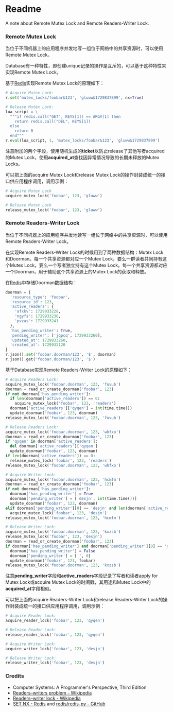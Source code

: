 # Readme
A note about Remote Mutex Lock and Remote Readers-Writer Lock.

### Remote Mutex Lock

当位于不同机器上的应用程序并发地写一组位于网络中的共享资源时，可以使用Remote Mutex Lock。

Database有一种特性，即创建unique记录的操作是互斥的，可以基于这种特性来实现Remote Mutex Lock。

基于[Redis](https://redis.io/)实现Remote Mutex Lock的原理如下：

```python
# Acquire Mutex Lock:
r.set('mutex_locks/foobar&123', 'gluww&1729837899', nx=True)
```

```python
# Release Mutex Lock:
lua_script = \
  """if redis.call("GET", KEYS[1]) == ARGV[1] then
    return redis.call("DEL", KEYS[1])
  else
    return 0
  end"""
r.eval(lua_script, 1, 'mutex_locks/foobar&123', 'gluww&1729837899')
```

注意附加的两个字段，使用随机生成的**ticket**以防止release了其他写者acquired的Mutex Lock，使用**acquired_at**查找因异常情况导致的长期未释放的Mutex Locks。

可以把上面的acquire Mutex Lock和release Mutex Lock的操作封装成统一的接口供应用程序调用，调用示例：

```python
# Acquire Mutex Lock
acquire_mutex_lock('foobar', 123, 'gluww')
```

```python
# Release Mutex Lock
release_mutex_lock('foobar', 123, 'gluww')
```

### Remote Readers-Writer Lock

当位于不同机器上的应用程序并发地读写一组位于网络中的共享资源时，可以使用Remote Readers-Writer Lock。

在实现Remote Readers-Writer Lock的时候用到了两种数据结构：Mutex Lock和Doorman。每一个共享资源都对应一个Mutex Lock，要么一群读者共同持有这个Mutex Lock，要么一个写者独立持有这个Mutex Lock。每一个共享资源都对应一个Doorman，用于辅助这个共享资源上的Mutex Lock的获取和释放。

在[Redis](https://redis.io/)中存储Doorman数据结构：
```python
doorman = {
  'resource_type': 'foobar',
  'resource_id': 123,
  'active_readers': {
    'afxkv': 1729933228,
    'ngyfs': 1729933236,
    'pvzas': 1729933241
  },
  'has_pending_writer': True,
  'pending_writer': ['jqpcq', 1729933260],
  'updated_at': 1729933260,
  'created_at': 1729932120
}
r.json().set('foobar.doorman/123', '$', doorman)
r.json().get('foobar.doorman/123', '$')
```

基于Database实现Remote Readers-Writer Lock的原理如下：

```python
# Acquire Readers Lock:
acquire_mutex_lock('foobar.doorman', 123, 'fuvub')
doorman = read_or_create_doorman('foobar', 123)
if not doorman['has_pending_writer']:
  if len(doorman['active_readers']) == 0:
    acquire_mutex_lock('foobar', 123, 'readers')
  doorman['active_readers']['qyqen'] = int(time.time())
  update_doorman('foobar', 123, doorman)
release_mutex_lock('foobar.doorman', 123, 'fuvub')
```

```python
# Release Readers Lock:
acquire_mutex_lock('foobar.doorman', 123, 'whfxo')
doorman = read_or_create_doorman('foobar', 123)
if 'qyqen' in doorman['active_readers']:
  del doorman['active_readers']['qyqen']
  update_doorman('foobar', 123, doorman)
if len(doorman['active_readers']) == 0:
  release_mutex_lock('foobar', 123, 'readers')
release_mutex_lock('foobar.doorman', 123, 'whfxo')
```

```python
# Acquire Writer Lock:
acquire_mutex_lock('foobar.doorman', 123, 'hcmfm')
doorman = read_or_create_doorman('foobar', 123)
if not doorman['has_pending_writer']:
  doorman['has_pending_writer'] = True
  doorman['pending_writer'] = ['desjn', int(time.time())]
  update_doorman('foobar', 123, doorman)
elif doorman['pending_writer'][0] == 'desjn' and len(doorman['active_readers']) == 0:
  acquire_mutex_lock('foobar', 123, 'desjn')
release_mutex_lock('foobar.doorman', 123, 'hcmfm')
```

```python
# Release Writer Lock:
acquire_mutex_lock('foobar.doorman', 123, 'kxzsb')
release_mutex_lock('foobar', 123, 'desjn')
doorman = read_or_create_doorman('foobar', 123)
if doorman['has_pending_writer'] and doorman['pending_writer'][0] == 'desjn':
  doorman['has_pending_writer'] = False
  doorman['pending_writer'] = ['', 0]
  update_doorman('foobar', 123, foobar)
release_mutex_lock('foobar.doorman', 123, 'kxzsb')
```

注意**pending_writer**字段和**active_readers**字段记录了写者和读者apply for Mutex Lock或acquire Mutex Lock的时间戳，其用途和Mutex Lock中的**acquired_at**字段相似。

可以把上面的acquire Readers-Writer Lock和release Readers-Writer Lock的操作封装成统一的接口供应用程序调用，调用示例：

```python
# Acquire Reader Lock:
acquire_reader_lock('foobar', 123, 'qyqen')
```

```python
# Release Reader Lock:
release_reader_lock('foobar', 123, 'qyqen')
```

```python
# Acquire Writer Lock:
acquire_writer_lock('foobar', 123, 'desjn')
```

```python
# Release Writer Lock:
release_writer_lock('foobar', 123, 'desjn')
```

### Credits
- Computer Systems: A Programmer's Perspective, Third Edition
- [Readers–writers problem - Wikipedia](https://en.wikipedia.org/wiki/Readers-writers_problem)
- [Readers–writer lock - Wikipedia](https://en.wikipedia.org/wiki/Readers–writer_lock)
- [SET NX - Redis](https://redis.io/docs/latest/commands/set/) and [redis/redis-py - GitHub](https://github.com/redis/redis-py)
